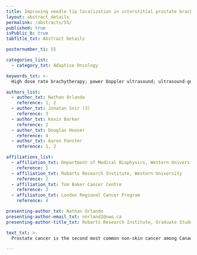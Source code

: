 ```yaml
---
title: Improving needle tip localization in interstitial prostate brachytherapy using power Doppler imaging
layout: abstract_details
permalink: /abstracts/55/
published: true
isPublic_b: true
tabTitle_txt: Abstract Details

posternumber_ti: 55

categories_list: 
  - category_txt: Adaptive Oncology

keywords_txt: >-
  High dose rate brachytherapy; power Doppler ultrasound; ultrasound-guidance; prostate cancer

authors_list:
  - author_txt: Nathan Orlando
    reference: 1, 2
  - author_txt: Jonatan Snir (3)
    reference: 3
  - author_txt: Kevin Barker
    reference: 2
  - author_txt: Douglas Hoover
    reference: 4
  - author_txt: Aaron Fenster
    reference: 1, 2

affiliations_list:
  - affiliation_txt: Department of Medical Biophysics, Western University
    reference: 1
  - affiliation_txt: Robarts Research Institute, Western University
    reference: 2
  - affiliation_txt: Tom Baker Cancer Centre
    reference: 3
  - affiliation_txt: London Regional Cancer Program
    reference: 4

presenting-author_txt: Nathan Orlando
presenting-author-email_txt: norland2@uwo.ca
presenting-author-title_txt: Robarts Research Institute, Graduate Student

text_txt: >-
  Prostate cancer is the second most common non-skin cancer among Canadian men. A common treatment technique for intermediate and high-risk localized prostate cancer is high-dose-rate (HDR) brachytherapy (BT). This minimally invasive procedure relies on accurate identification of needle tips to ensure patient safety and delivery of the prescribed radiation dose. Image artifacts from nearby needles and the surrounding tissue often limit the accuracy of needle tip identification when using standard ultrasound (US) image guidance. To overcome these limitations and improve the accuracy of intraoperative needle tip identification, we propose the use of power Doppler (pD) US imaging while a mechanical perturbation is applied to the needle of interest. A mock procedure employing the standard clinical workflow was completed in a tissue-mimicking agar phantom. Inserted needles were imaged using standard US, followed by pD imaging while a custom-made device was used to perturb the needle. Physical measurements of the needle end lengths were used to estimate insertion depth errors (IDEs). 13 unobstructed needles and 10 shadowed needles were imaged using standard and pD US, resulting in mean IDEs ± SD of 2.2 ± 0.9 mm and 1.3 ± 0.9 mm, respectively, for unobstructed needles, and 2.1 ± 1.6 mm and 1.6 ± 1.2 mm for shadowed needles. Mean IDEs were reduced in all cases when pD imaging was used, suggesting our method may be useful in improving HDR-BT treatment accuracy and patient safety. 

---
```

